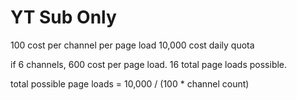 # YT Sub Only

100 cost per channel per page load
10,000 cost daily quota

if 6 channels,
600 cost per page load. 16 total page loads possible.

total possible page loads = 10,000 / (100 \* channel count)
